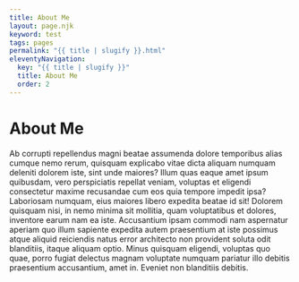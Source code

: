 ```yaml
---
title: About Me
layout: page.njk
keyword: test
tags: pages
permalink: "{{ title | slugify }}.html"
eleventyNavigation:
  key: "{{ title | slugify }}"
  title: About Me
  order: 2
---
```


# About Me

Ab corrupti repellendus magni beatae assumenda dolore temporibus alias cumque nemo rerum, quisquam explicabo vitae dicta aliquam numquam deleniti dolorem iste, sint unde maiores? Illum quas eaque amet ipsum quibusdam, vero perspiciatis repellat veniam, voluptas et eligendi consectetur maxime recusandae cum eos quia tempore impedit ipsa? Laboriosam numquam, eius maiores libero expedita beatae id sit! Dolorem quisquam nisi, in nemo minima sit mollitia, quam voluptatibus et dolores, inventore earum nam ea iste. Accusantium ipsam commodi nam aspernatur aperiam quo illum sapiente expedita autem praesentium at iste possimus atque aliquid reiciendis natus error architecto non provident soluta odit blanditiis, itaque aliquam optio. Minus quisquam eligendi, voluptas quo quae, porro fugiat delectus magnam voluptate numquam pariatur illo debitis praesentium accusantium, amet in. Eveniet non blanditiis debitis.

<!-- 
Una breve biografia è un qualcosa di difficile, perché ti costringe a menzionare solo alcuni avvenimenti "importanti" della tua vita e a tralasciarne moltissimi altri.  
Tuttavia siamo ciò che siamo proprio in virtù delle scelte e delle azioni che abbiamo compiuto, nessuna esclusa. Questo curriculum, conseguentemente, sarà lungo (quello breve lo puoi scaricare [qui](file/Marco_Micale_Curriculum_Vitae.pdf "Curriculum Vitae di Marco Micale")) perché in ogni cosa che ho fatto, ho messo tutto me stesso, e perché se sono come sono oggi lo devo ad ogni singola esperienza, ad ogni singola persona che ho incontrato lungo il mio percorso.

Comunque andiamo al sodo. Sono Marco Micale, sono uno studente di giurisprudenza presso l'università di Palermo, un webmaster e un blogger a tempo perso.

Le mie passioni sono l'informatica e la Politica (da notare la lettera maiuscola).

Ho studiato al liceo classico del mio paese (Termini Imerese), dove sono stato eletto per 3 mandati consecutivi rappresentante d'istituto alla consulta provinciale degli studenti; qui al mio secondo mandato ho ricoperto l'incarico di presidente della commissione Antimafia ed ho realizzato un progetto con il MIUR. Mi sono diplomato nel Luglio 2011 e in Settembre mi sono immatricolato a Giurisprudenza.

Dal 2010 mi sono dedicato moltissimo al volontariato, dapprima come volontario del GCVPC, poi come membro dell'UNICEF Italia e di recente come Volontario presso una mensa per i più bisognosi.

All'università non studio soltanto, infatti sono membro e presidente di una delle più importanti associazione studentesche attive ad UniPa la N.R.G., e sono stato candidato al consiglio di corso di Studi e al Consiglio degli Studenti della Scuola delle Scienze Giuridiche ed Economico-Sociali.  
La mia vita è frenetica e molto stancante, ma a me piace così. Di tanto in tanto svolgo qualche lavoretto freelancer (per mantenermi gli studi), realizzo loghi e siti oltre a curare l'aspetto social di alcuni brand.
 -->
 
